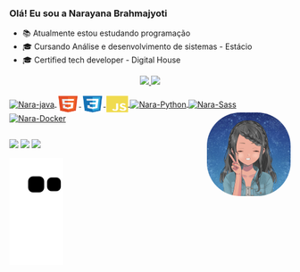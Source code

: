 ### Olá! Eu sou a Narayana Brahmajyoti

- 📚 Atualmente estou estudando programação
- 🎓 Cursando Análise e desenvolvimento de sistemas - Estácio
- 🎓 Certified tech developer - Digital House

<div align="center">
  <a href="https://github.com/Narayana-Brahmajyoti">
  <img height="180em" src="https://github-readme-stats.vercel.app/api?username=Narayana-Brahmajyoti&show_icons=true&theme=midnight-purple&include_all_commits=true&count_private=true"/>
  <img height="180em" src="https://github-readme-stats.vercel.app/api/top-langs/?username=Narayana-Brahmajyoti&layout=compact&langs_count=7&theme=midnight-purple"/>
</div>
<div style="display: inline_block"><br>
  <img align="center" alt="Nara-java" height="30" width="40" src="https://cdn.jsdelivr.net/gh/devicons/devicon@latest/icons/java/java-original.svg">
  <img align="center" alt="Nara-HTML" height="30" width="40" src="https://raw.githubusercontent.com/devicons/devicon/master/icons/html5/html5-original.svg">
  <img align="center" alt="Nara-CSS" height="30" width="40" src="https://raw.githubusercontent.com/devicons/devicon/master/icons/css3/css3-original.svg">
  <img align="center" alt="Nara-Js" height="30" width="40" src="https://raw.githubusercontent.com/devicons/devicon/master/icons/javascript/javascript-plain.svg">
  <img align="center" alt="Nara-Python" height="30" width="40"src="https://cdn.jsdelivr.net/gh/devicons/devicon/icons/python/python-original.svg">
  <img align="center" alt="Nara-Sass" height="30" width="40"src="https://cdn.jsdelivr.net/gh/devicons/devicon/icons/sass/sass-original.svg">
  <img align="center" alt="Nara-Docker" height="30" width="40"src="https://cdn.jsdelivr.net/gh/devicons/devicon/icons/docker/docker-original.svg">
  <img align="right" alt="Nara-gif" height="150" style="border-radius:60px;" src="https://raw.githubusercontent.com/Narayana-Brahmajyoti/Narayana-Brahmajyoti/Narayana_Brahmajyoti/Gif%20Nara.gif">
</div>
  
 ##
  
<div> 
  <a href="https://gitlab.com/Narayana-Brahmajyoti" target="_blank"><img src="https://img.shields.io/badge/GitLab-330F63?style=for-the-badge&logo=gitlab&logoColor=white" target="_blank"></a>
  <a href="https://www.linkedin.com/in/narayanabrahmajyotidev/" target="_blank"><img src="https://img.shields.io/badge/-LinkedIn-%230077B5?style=for-the-badge&logo=linkedin&logoColor=white" target="_blank"></a> 
  <a href = "mailto:nbrahmajyoti@gmail.com"><img src="https://img.shields.io/badge/-Gmail-%23333?style=for-the-badge&logo=gmail&logoColor=white" target="_blank"></a>
   
   ![Snake animation](https://github.com/Narayana-Brahmajyoti/Narayana-Brahmajyoti/blob/output/github-contribution-grid-snake.svg)
   
</div>
